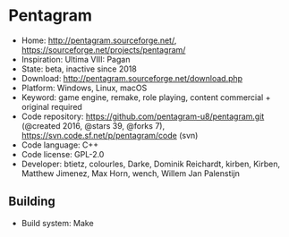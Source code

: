 # Pentagram

- Home: http://pentagram.sourceforge.net/, https://sourceforge.net/projects/pentagram/
- Inspiration: Ultima VIII: Pagan
- State: beta, inactive since 2018
- Download: http://pentagram.sourceforge.net/download.php
- Platform: Windows, Linux, macOS
- Keyword: game engine, remake, role playing, content commercial + original required
- Code repository: https://github.com/pentagram-u8/pentagram.git (@created 2016, @stars 39, @forks 7), https://svn.code.sf.net/p/pentagram/code (svn)
- Code language: C++
- Code license: GPL-2.0
- Developer: btietz, colourles, Darke, Dominik Reichardt, kirben, Kirben, Matthew Jimenez, Max Horn, wench, Willem Jan Palenstijn

## Building

- Build system: Make
